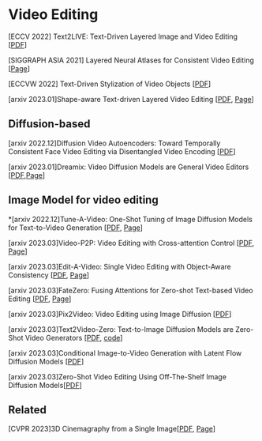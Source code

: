 # Video Editing

[ECCV 2022] Text2LIVE: Text-Driven Layered Image and Video Editing [[PDF](https://arxiv.org/abs/2204.02491)]

[SIGGRAPH ASIA 2021] Layered Neural Atlases for Consistent Video Editing [[Page](https://github.com/ykasten/layered-neural-atlases)]

[ECCVW 2022] Text-Driven Stylization of Video Objects [[PDF](https://arxiv.org/pdf/2206.12396.pdf)]

[arxiv 2023.01]Shape-aware Text-driven Layered Video Editing [[PDF](https://arxiv.org/abs/2301.13173), [Page](https://text-video-edit.github.io/)]

## Diffusion-based 
[arxiv 2022.12]Diffusion Video Autoencoders: Toward Temporally Consistent Face Video Editing via Disentangled Video Encoding \[[PDF](https://arxiv.org/pdf/2212.02802.pdf)\]

[arxiv 2023.01]Dreamix: Video Diffusion Models are General Video Editors [[PDF](https://arxiv.org/abs/2302.01329),[Page](https://dreamix-video-editing.github.io/)]


## Image Model for video editing 
*[arxiv 2022.12]Tune-A-Video: One-Shot Tuning of Image Diffusion Models for Text-to-Video Generation [[PDF](https://arxiv.org/abs/2212.11565), [Page](https://tuneavideo.github.io/)]

[arxiv 2023.03]Video-P2P: Video Editing with Cross-attention Control [[PDF](https://arxiv.org/abs/2303.04761), [Page](https://video-p2p.github.io/)]

[arxiv 2023.03]Edit-A-Video: Single Video Editing with Object-Aware Consistency [[PDF](https://arxiv.org/abs/2303.07945), [Page](https://edit-a-video.github.io/)]

[arxiv 2023.03]FateZero: Fusing Attentions for Zero-shot Text-based Video Editing [[PDF](https://arxiv.org/abs/2303.09535), [Page](https://github.com/ChenyangQiQi/FateZero)]

[arxiv 2023.03]Pix2Video: Video Editing using Image Diffusion [[PDF](https://arxiv.org/abs/2303.12688)]

[arxiv 2023.03]Text2Video-Zero: Text-to-Image Diffusion Models are Zero-Shot Video Generators [[PDF](https://arxiv.org/abs/2303.13439), [code](https://github.com/Picsart-AI-Research/Text2Video-Zero)]

[arxiv 2023.03]Conditional Image-to-Video Generation with Latent Flow Diffusion Models [[PDF](https://arxiv.org/abs/2303.13744)]

[arxiv 2023.03]Zero-Shot Video Editing Using Off-The-Shelf Image Diffusion Models[[PDF](https://arxiv.org/abs/2303.17599)]


## Related 
[CVPR 2023]3D Cinemagraphy from a Single Image[[PDF](https://arxiv.org/abs/2303.05724), [Page](https://xingyi-li.github.io/3d-cinemagraphy/)]
